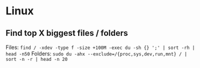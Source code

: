 # Linux

## Find top X biggest files / folders

Files: `find / -xdev -type f -size +100M -exec du -sh {} ';' | sort -rh | head -n50`
Folders: `sudo du -ahx --exclude=/{proc,sys,dev,run,mnt} / | sort -n -r | head -n 20`